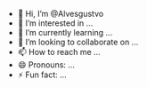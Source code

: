 - 👋 Hi, I’m @Alvesgustvo
- 👀 I’m interested in ...
- 🌱 I’m currently learning ...
- 💞️ I’m looking to collaborate on ...
- 📫 How to reach me ...
- 😄 Pronouns: ...
- ⚡ Fun fact: ...

<!---
Alvesgustvo/Alvesgustvo is a ✨ special ✨ repository because its `README.md` (this file) appears on your GitHub profile.
You can click the Preview link to take a look at your changes.
--->
